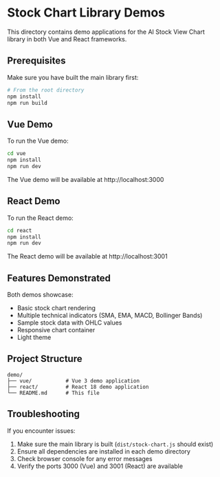 # Stock Chart Library Demos

This directory contains demo applications for the AI Stock View Chart library in both Vue and React frameworks.

## Prerequisites

Make sure you have built the main library first:

```bash
# From the root directory
npm install
npm run build
```

## Vue Demo

To run the Vue demo:

```bash
cd vue
npm install
npm run dev
```

The Vue demo will be available at http://localhost:3000

## React Demo

To run the React demo:

```bash
cd react
npm install
npm run dev
```

The React demo will be available at http://localhost:3001

## Features Demonstrated

Both demos showcase:
- Basic stock chart rendering
- Multiple technical indicators (SMA, EMA, MACD, Bollinger Bands)
- Sample stock data with OHLC values
- Responsive chart container
- Light theme

## Project Structure

```
demo/
├── vue/           # Vue 3 demo application
├── react/         # React 18 demo application
└── README.md      # This file
```

## Troubleshooting

If you encounter issues:

1. Make sure the main library is built (`dist/stock-chart.js` should exist)
2. Ensure all dependencies are installed in each demo directory
3. Check browser console for any error messages
4. Verify the ports 3000 (Vue) and 3001 (React) are available